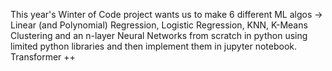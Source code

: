 This year's Winter of Code project wants us to make 6 different ML algos -> Linear (and Polynomial) Regression, Logistic Regression, KNN, K-Means Clustering and an n-layer Neural Networks from scratch in python using limited python libraries and then implement them in jupyter notebook.
Transformer ++
